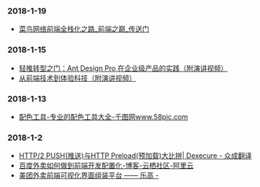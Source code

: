 ### 2018-1-19<br />
+ [菜鸟网络前端全栈化之路_前端之巅_传送门](http://chuansong.me/n/2146235952511)<br />

### 2018-1-15<br />
+ [轻推转型之门：Ant Design Pro 在企业级产品的实践（附演讲视频）](https://zhuanlan.zhihu.com/p/32771546)<br />
+ [从前端技术到体验科技（附演讲视频）](https://zhuanlan.zhihu.com/p/32782686)<br />

### 2018-1-13<br />
+ [配色工具-专业的配色工具大全-千图网www.58pic.com](http://www.58pic.com/peise/)<br />

### 2018-1-2<br />
+ [HTTP/2 PUSH(推送)与HTTP Preload(预加载)大比拼| Dexecure - 众成翻译](http://www.zcfy.cc/article/http-2-push-vs-http-preload-dexecure-4722.html?t=new)<br />
+ [百度外卖如何做到前端开发配置化-博客-云栖社区-阿里云](https://yq.aliyun.com/articles/112472)<br />
+ [美团外卖前端可视化界面组装平台 —— 乐高 -](https://tech.meituan.com/waimai-lego.html)<br />